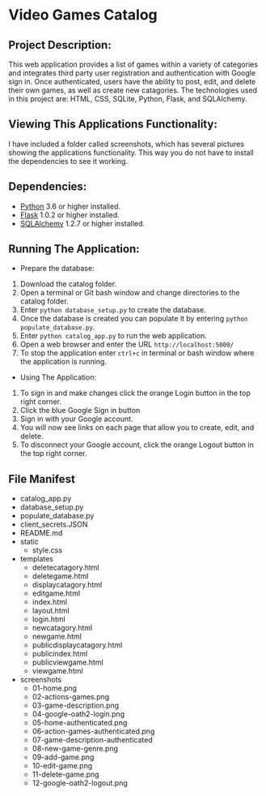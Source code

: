 Video Games Catalog
===================

## Project Description:
This web application provides a list of games within a variety of categories and integrates third party user registration and authentication with Google sign in. Once authenticated, users have the ability to post, edit, and delete their own games, as well as create new catagories. The technologies used in this project are: HTML, CSS, SQLite, Python, Flask, and SQLAlchemy.

## Viewing This Applications Functionality:
I have included a folder called screenshots, which has several pictures showing the applications functionality. This way you do not have to install the dependencies to see it working.

## Dependencies:
* [Python](https://www.python.org/downloads/) 3.6 or higher installed.
* [Flask](https://pypi.org/project/Flask/) 1.0.2 or higher installed.
* [SQLAlchemy](https://www.sqlalchemy.org/download.html) 1.2.7 or higher installed.

## Running The Application:
* Prepare the database:
 1. Download the catalog folder.
 2. Open a terminal or Git bash window and change directories to the catalog folder.
 3. Enter `python database_setup.py` to create the database.
 4. Once the database is created you can populate it by entering `python populate_database.py`.
 5. Enter `python catalog_app.py` to run the web application.
 6. Open a web browser and enter the URL `http://localhost:5000/`
 9. To stop the application enter `ctrl+c` in terminal or bash window where the application is running.

* Using The Application:
 1. To sign in and make changes click the orange Login button in the top right corner.
 2. Click the blue Google Sign in button
 3. Sign in with your Google account.
 4. You will now see links on each page that allow you to create, edit, and delete.
 6. To disconnect your Google account, click the orange Logout button in the top right corner.

## File Manifest
* catalog_app.py
* database_setup.py
* populate_database.py
* client_secrets.JSON
* README.md
* static
  * style.css
* templates
  * deletecatagory.html
  * deletegame.html
  * displaycatagory.html
  * editgame.html
  * index.html
  * layout.html
  * login.html
  * newcatagory.html
  * newgame.html
  * publicdisplaycatagory.html
  * publicindex.html
  * publicviewgame.html
  * viewgame.html
* screenshots
  * 01-home.png
  * 02-actions-games.png
  * 03-game-description.png
  * 04-google-oath2-login.png
  * 05-home-authenticated.png
  * 06-action-games-authenticated.png
  * 07-game-description-authenticated
  * 08-new-game-genre.png
  * 09-add-game.png
  * 10-edit-game.png
  * 11-delete-game.png
  * 12-google-oath2-logout.png